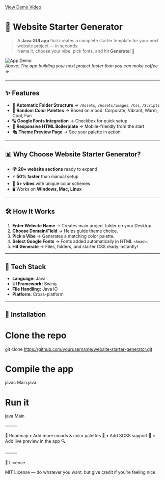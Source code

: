 
[View Demo Video](WebsiteStarterGenerator.mov.mp4)

# 🚀 Website Starter Generator

> A **Java GUI app** that creates a complete starter template for your next website project — in seconds.  
> Name it, choose your vibe, pick fonts, and hit **Generate**! 🎨

![App Demo](https://media.giphy.com/media/l3vR85PnGsBwu1PFK/giphy.gif)  
*Above: The app building your next project faster than you can make coffee ☕*

---

## ✨ Features

- 📁 **Automatic Folder Structure** → `/Assets`, `/Assets/images`, `/Css`, `/Scripts`
- 🎨 **Random Color Palettes** → Based on mood: Corporate, Vibrant, Warm, Cool, Fun
- 🔠 **Google Fonts Integration** → Checkbox for quick setup
- 📄 **Responsive HTML Boilerplate** → Mobile-friendly from the start
- 🎭 **Theme Preview Page** → See your palette in action

---

## 📊 Why Choose Website Starter Generator?

- 🌍 **20+ website sections** ready to expand  
- ⚡ **50% faster** than manual setup  
- 🎨 **5+ vibes** with unique color schemes  
- 🖥️ Works on **Windows, Mac, Linux**  

---

## 🛠 How It Works

1. **Enter Website Name** → Creates main project folder on your Desktop.  
2. **Choose Domain/Field** → Helps guide theme choice.  
3. **Pick a Vibe** → Generates a matching color palette.  
4. **Select Google Fonts** → Fonts added automatically in HTML `<head>`.  
5. **Hit Generate** → Files, folders, and starter CSS ready instantly!  

---

## 🧩 Tech Stack

- **Language:** Java  
- **UI Framework:** Swing  
- **File Handling:** Java IO  
- **Platform:** Cross-platform  

---

## 🚀 Installation

# Clone the repo
git clone https://github.com/yourusername/website-starter-generator.git

# Compile the app
javac Main.java

# Run it
java Main


⸻

📝 Roadmap
	•	Add more moods & color palettes 🎨
	•	Add SCSS support 🧵
	•	Add live preview in the app 🔍

⸻

📜 License

MIT License — do whatever you want, but give credit if you’re feeling nice.

